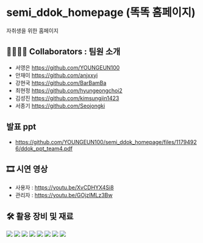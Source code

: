 # semi_ddok_homepage (똑똑 홈페이지)
자취생을 위한 홈페이지
## 👨‍👩‍👦‍👦 Collaborators : 팀원 소개
- 서영은 https://github.com/YOUNGEUN100
- 안재이 https://github.com/anjxxyi
- 강현국 https://github.com/BarBamBa
- 최현정 https://github.com/hyungeongchoi2
- 김성진 https://github.com/kimsungjin1423
- 서종기 https://github.com/Seojongki
## 발표 ppt
- https://github.com/YOUNGEUN100/semi_ddok_homepage/files/11794926/ddok_ppt_team4.pdf
## 🎞 시연 영상
- 사용자 : https://youtu.be/XvCDHYX4Si8
- 관리자 : https://youtu.be/GOjzIMLz3Bw
## 🛠 활용 장비 및 재료
<img src="https://img.shields.io/badge/html-0000?style=flat-square&logo=html&logoColor=0000"/>
<img src="https://img.shields.io/badge/css-0000?style=flat-square&logo=css&logoColor=0000"/>
<img src="https://img.shields.io/badge/JavaScript-0000?style=flat-square&logo=JavaScript&logoColor=0000"/>
<img src="https://img.shields.io/badge/jQuery-0000?style=flat-square&logo=jQuery&logoColor=0000"/>
<img src="https://img.shields.io/badge/Vue.js-0000?style=flat-square&logo=Vue.js&logoColor=0000"/>
<img src="https://img.shields.io/badge/Java-0000?style=flat-square&logo=Java&logoColor=0000"/>
<img src="https://img.shields.io/badge/MySql-0000?style=flat-square&logo=MySql&logoColor=0000"/>
<img src="https://img.shields.io/badge/SpringBoot-0000?style=flat-square&logo=SpringBoot&logoColor=0000"/
## 📑 프로젝트 수행절차
- 총 개발기간 4/27 ~ 5/24 (4주)
- 4/27 ~ 5/2 프로젝트 기획 및 주제 선정
- 5/3 ~ 5/9 화면 설계 및 DB 설계
- 5/10 ~ 5/23 서비스 구축
## 📌 프로젝트 기능 구현
- 리스트 보여주기
- 리스트 랜덤하게 보여주기
- 게시글 정보 보여주기
- 글 삽입, 수정, 삭제
- 댓글 삽입, 수정, 삭제
- 대댓글 삽입, 삭제
- 사용자가 클릭(click)한 조건의 조합으로 결과값 도출
- 사용자가 입력(input)한 조건으로 결과값 도출
- 페이지네이션(pagination)
- 지도 API, 주소 API, 결제 API 사용
- 실시간 시간 출력
- 세션을 통해 회원서비스 구현
- 첨부파일 업로드, 다운로드
## 


